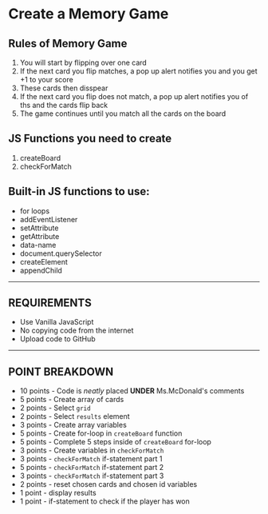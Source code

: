 # Create a Memory Game
## Rules of Memory Game
1. You will start by flipping over one card
2. If the next card you flip matches, a pop up alert notifies you and you get +1 to your score
3. These cards then disspear
4. If the next card you flip does not match, a pop up alert notifies you of ths and the cards flip back
5. The game continues until you match all the cards on the board
## JS Functions you need to create
1. createBoard
2. checkForMatch
## Built-in JS functions to use:
- for loops
- addEventListener
- setAttribute
- getAttribute
- data-name
- document.querySelector
- createElement
- appendChild
______________________________
## REQUIREMENTS
- Use Vanilla JavaScript
- No copying code from the internet
- Upload code to GitHub
______________________________
## POINT BREAKDOWN
- 10 points - Code is _neatly_ placed **UNDER** Ms.McDonald's comments
- 5 points - Create array of cards
- 2 points - Select `grid`
- 2 points - Select `results` element
- 3 points - Create array variables
- 5 points - Create for-loop in `createBoard` function
- 5 points - Complete 5 steps inside of `createBoard` for-loop
- 3 points - Create variables in `checkForMatch`
- 3 points - `checkForMatch` if-statement part 1
- 5 points - `checkForMatch` if-statement part 2
- 3 points - `checkForMatch` if-statement part 3
- 2 points - reset chosen cards and chosen id variables
- 1 point - display results
- 1 point - if-statement to check if the player has won